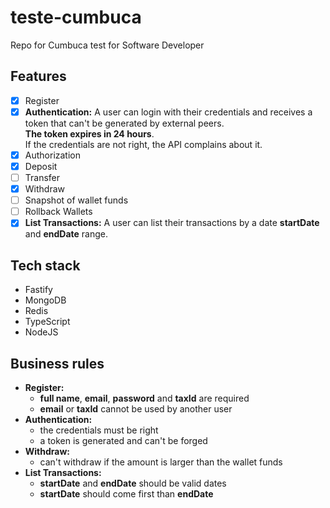 # teste-cumbuca
Repo for Cumbuca test for Software Developer

## Features
- [x] Register
- [x] **Authentication:** A user can login with their credentials and receives a token that can't be generated by external peers.  
**The token expires in 24 hours**.  
If the credentials are not right, the API complains about it.
- [x] Authorization
- [x] Deposit
- [ ] Transfer
- [x] Withdraw
- [ ] Snapshot of wallet funds
- [ ] Rollback Wallets
- [x] **List Transactions:** A user can list their transactions by a date **startDate** and **endDate** range.

## Tech stack
- Fastify
- MongoDB
- Redis
- TypeScript
- NodeJS

## Business rules
- **Register:**
  - **full name**, **email**, **password** and **taxId** are required
  - **email** or **taxId** cannot be used by another user
- **Authentication:**
  - the credentials must be right
  - a token is generated and can't be forged
- **Withdraw:**
  - can't withdraw if the amount is larger than the wallet funds
- **List Transactions:**
  - **startDate** and **endDate** should be valid dates
  - **startDate** should come first than **endDate**
